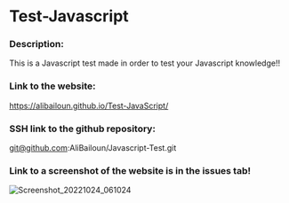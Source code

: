# Test-Javascript

### Description:
This is a Javascript test made in order to test your Javascript knowledge!!
### Link to the website:
https://alibailoun.github.io/Test-JavaScript/
### SSH link to the github repository:
git@github.com:AliBailoun/Javascript-Test.git
### Link to a screenshot of the website is in the issues tab!
![Screenshot_20221024_061024](https://user-images.githubusercontent.com/113944928/198389827-6035e5f1-be0f-4daa-8e8f-0f47f61ddd2b.png)
